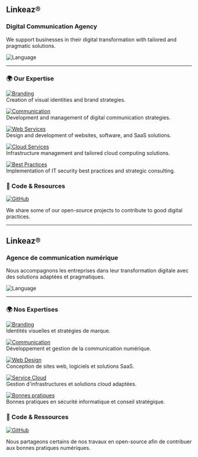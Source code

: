## **Linkeaz®**
### Digital Communication Agency

We support businesses in their digital transformation with tailored and pragmatic solutions.

![Language](https://img.shields.io/badge/Language-English_🇬🇧-181717?logo=translate)

---

### 🌍 Our Expertise

[![Branding](https://img.shields.io/badge/Branding-Visual_Identity-blue?logo=adobe)](https://www.linkeaz.net/services/#identite-visuelle)  
Creation of visual identities and brand strategies.

[![Communication](https://img.shields.io/badge/Communication-Digital_Strategies-green?logo=adobe)](https://www.linkeaz.net/services/#identite-visuelle)  
Development and management of digital communication strategies.
 
[![Web Services](https://img.shields.io/badge/Web_Services-Website_Development-yellow?logo=adobe)](https://www.linkeaz.net/services/#web-design)  
Design and development of websites, software, and SaaS solutions.

[![Cloud Services](https://img.shields.io/badge/Cloud_Services-Managed_Solutions-orange?logo=amazonaws)](https://www.linkeaz.net/services/#cloud)  
Infrastructure management and tailored cloud computing solutions.

[![Best Practices](https://img.shields.io/badge/Best_Practices-Security_&_Consulting-red?logo=security)](https://www.linkeaz.net/a-propos/#section4)  
Implementation of IT security best practices and strategic consulting.



### 🔗 Code & Resources

[![GitHub](https://img.shields.io/badge/GitHub-Linkeaz®_Repo-181717?logo=github)](https://github.com/linkeaz)

We share some of our open-source projects to contribute to good digital practices.

---


##  **Linkeaz®**
### Agence de communication numérique

Nous accompagnons les entreprises dans leur transformation digitale avec des solutions adaptées et pragmatiques.

![Language](https://img.shields.io/badge/Language-Français_🇫🇷-181717?logo=translate)

---

### 🌍 Nos Expertises

[![Branding](https://img.shields.io/badge/Branding-Identité_visuelle-blue?logo=adobe)](https://www.linkeaz.net/services/#identite-visuelle)  
Identités visuelles et stratégies de marque.

[![Communication](https://img.shields.io/badge/Communication-Stratégies_numériques-green?logo=adobe)](https://www.linkeaz.net/services/#identite-visuelle)  
Développement et gestion de la communication numérique.

[![Web Design](https://img.shields.io/badge/Service_Web-Développement-yellow?logo=adobe)](https://www.linkeaz.net/services/#web-design)  
Conception de sites web, logiciels et solutions SaaS.

[![Service Cloud](https://img.shields.io/badge/Service_Cloud-Infogérance-orange?logo=amazonaws)](https://www.linkeaz.net/services/#cloud)  
Gestion d'infrastructures et solutions cloud adaptées.

[![Bonnes pratiques](https://img.shields.io/badge/Bonnes_pratiques-Sécurité_&_Conseil-red?logo=security)](https://www.linkeaz.net/a-propos/#section4)  
Bonnes pratiques en sécurité informatique et conseil stratégique.


### 🔗 Code & Ressources

[![GitHub](https://img.shields.io/badge/GitHub-Linkeaz®_Repo-181717?logo=github)](https://github.com/linkeaz)  

Nous partageons certains de nos travaux en open-source afin de contribuer aux bonnes pratiques numériques.
